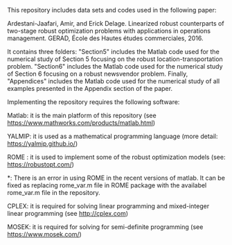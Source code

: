 This repository includes data sets and codes used in the following paper:

Ardestani-Jaafari, Amir, and Erick Delage. Linearized robust counterparts of two-stage robust optimization problems with applications in operations management. GERAD, École des Hautes études commerciales, 2016.

It contains three folders: "Section5" includes the Matlab code used for the numerical study of Section 5 focusing on the robust location-transportation problem. "Section6" includes the Matlab code used for the numerical study of Section 6 focusing on a robust newsvendor problem. Finally, "Appendices" includes the  Matlab code used for the numerical study of all examples presented in the Appendix section of the paper.

Implementing the repository requires the following software:

Matlab: it is the main platform of this repository (see https://www.mathworks.com/products/matlab.html)

YALMIP: it is used as a mathematical programming language (more detail: https://yalmip.github.io/)

ROME : it is used to implement some of the robust optimization models (see: https://robustopt.com/)

*: There is an error in using ROME in the recent versions of matlab. It can be fixed as replacing rome_var.m file in ROME package with the availabel rome_var.m file in the repository.

CPLEX: it is required for solving linear programming and mixed-integer linear programming (see http://cplex.com)

MOSEK: it is required for solving for semi-definite programming (see https://www.mosek.com/)
